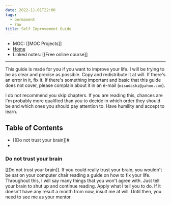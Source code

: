 ```yaml
---
date: 2022-11-01T22:00
tags:
  - permanent
  - raw
title: Self Improvement Guide
---
```

- MOC: [[MOC Projects]]
- [Home](https://misudashi.ga/)
- Linked notes: [[Free online course]]
----------
This guide is made for you if you want to improve your life. I will be trying to be as clear and precise as possible. Copy and redistribute it at will. If there's an error in it, fix it. If there's something important and basic that this guide does not cover, please complain about it in an e-mail (`misudashi@yahoo.com`).

I do not recommend you skip chapters. If you are reading this, chances are I'm probably more qualified than you to decide in which order they should be and which ones you should pay attention to. Have humility and accept to learn.

## Table of Contents
- [[Do not trust your brain]]#
- 


### Do not trust your brain
[[Do not trust your brain]]. If you could really trust your brain, you wouldn't be sat on your computer chair reading a guide on how to fix your life. Throughout this, I will say many things that you won't agree with. Just tell your brain to shut up and continue reading. Apply what I tell you to do. If it doesn't have any result a month from now, insult me at will. Until then, you need to see me as your mentor.